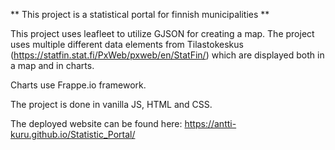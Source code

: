 ** This project is a statistical portal for finnish municipalities **

This project uses leafleet to utilize GJSON for creating a map. The project uses multiple different data elements from Tilastokeskus (https://statfin.stat.fi/PxWeb/pxweb/en/StatFin/) which are displayed both in a map and in charts.

Charts use Frappe.io framework.

The project is done in vanilla JS, HTML and CSS.

The deployed website can be found here: https://antti-kuru.github.io/Statistic_Portal/
